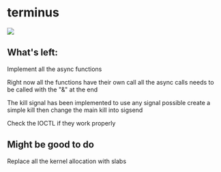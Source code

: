# terminus

![](https://scontent-cdg2-1.xx.fbcdn.net/v/t34.0-12/17792497_10212138079067723_979427820_n.gif?oh=4c31e079223250574c30f548bbed2807&oe=590FE098)

## What's left:

Implement all the async functions

Right now all the functions have their own call all the async calls needs to be called with the "&" at the end

The kill signal has been implemented to use any signal possible create a simple kill then change the main kill into sigsend

Check the IOCTL if they work properly

## Might be good to do

Replace all the kernel allocation with slabs
